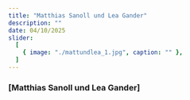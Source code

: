 ```yaml
---
title: "Matthias Sanoll und Lea Gander"
description: ""
date: 04/10/2025
slider:
  [
    { image: "./mattundlea_1.jpg", caption: "" },
  ]
---
```



### [Matthias Sanoll und Lea Gander]

